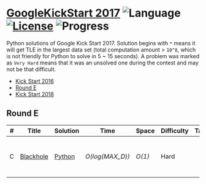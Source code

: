 # [GoogleKickStart 2017](https://codingcompetitions.withgoogle.com/kickstart) ![Language](https://img.shields.io/badge/language-Python-orange.svg) [![License](https://img.shields.io/badge/license-MIT-blue.svg)](./LICENSE) ![Progress](https://img.shields.io/badge/progress-1%20%2F%2021-ff69b4.svg)

Python solutions of Google Kick Start 2017. Solution begins with `*` means it will get TLE in the largest data set (total computation amount > `10^8`, which is not friendly for Python to solve in 5 ~ 15 seconds). A problem was marked as `Very Hard` means that it was an unsolved one during the contest and may not be that difficult.

* [Kick Start 2016](https://github.com/kamyu104/GoogleKickStart-2016)
* [Round E](https://github.com/kamyu104/GoogleKickStart-2017#round-e)
* [Kick Start 2018](https://github.com/kamyu104/GoogleKickStart-2018)

## Round E
| # | Title | Solution | Time | Space | Difficulty | Tag | Note |
|---| ----- | -------- | ---- | ----- | ---------- | --- | ---- |
|C| [Blackhole](https://codingcompetitions.withgoogle.com/kickstart/round/0000000000201bfe/0000000000201b78)| [Python](./Round%20E/blackhole.py)| _O(log(MAX_D))_ | _O(1)_ | Hard | | Matrix Rotation, Binary Search, Geometry |
